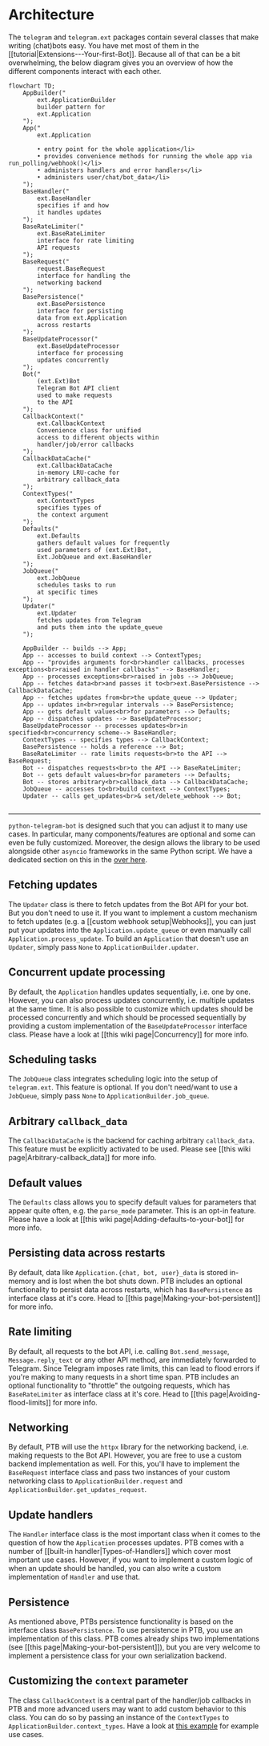 # Architecture

The `telegram` and `telegram.ext` packages contain several classes that make writing (chat)bots easy.
You have met most of them in the [[tutorial|Extensions---Your-first-Bot]].
Because all of that can be a bit overwhelming, the below diagram gives you an overview of how the different components interact with each other.

```mermaid
flowchart TD;
    AppBuilder("
        ext.ApplicationBuilder
        builder pattern for
        ext.Application
    ");
    App("
        ext.Application
        
        • entry point for the whole application</li>
        • provides convenience methods for running the whole app via run_polling/webhook()</li>
        • administers handlers and error handlers</li>
        • administers user/chat/bot_data</li>
    ");
    BaseHandler("
        ext.BaseHandler
        specifies if and how
        it handles updates
    ");
    BaseRateLimiter("
        ext.BaseRateLimiter
        interface for rate limiting
        API requests
    ");
    BaseRequest("
        request.BaseRequest
        interface for handling the
        networking backend
    ");
    BasePersistence("
        ext.BasePersistence
        interface for persisting
        data from ext.Application
        across restarts
    ");
    BaseUpdateProcessor("
        ext.BaseUpdateProcessor
        interface for processing
        updates concurrently
    ");
    Bot("
        (ext.Ext)Bot
        Telegram Bot API client
        used to make requests
        to the API
    ");
    CallbackContext("
        ext.CallbackContext
        Convenience class for unified
        access to different objects within
        handler/job/error callbacks
    ");
    CallbackDataCache("
        ext.CallbackDataCache
        in-memory LRU-cache for
        arbitrary callback_data
    ");
    ContextTypes("
        ext.ContextTypes
        specifies types of
        the context argument
    ");
    Defaults("
        ext.Defaults
        gathers default values for frequently
        used parameters of (ext.Ext)Bot,
        Ext.JobQueue and ext.BaseHandler
    ");
    JobQueue("
        ext.JobQueue
        schedules tasks to run
        at specific times
    ");
    Updater("
        ext.Updater
        fetches updates from Telegram
        and puts them into the update_queue
    ");
    
    AppBuilder -- builds --> App;
    App -- accesses to build context --> ContextTypes;
    App -- "provides arguments for<br>handler callbacks, processes exceptions<br>raised in handler callbacks" --> BaseHandler;
    App -- processes exceptions<br>raised in jobs --> JobQueue;
    App -- fetches data<br>and passes it to<br>ext.BasePersistence --> CallbackDataCache;
    App -- fetches updates from<br>the update_queue --> Updater;
    App -- updates in<br>regular intervals --> BasePersistence;
    App -- gets default values<br>for parameters --> Defaults;
    App -- dispatches updates --> BaseUpdateProcessor;
    BaseUpdateProcessor -- processes updates<br>in specified<br>concurrency scheme--> BaseHandler;
    ContextTypes -- specifies types --> CallbackContext;
    BasePersistence -- holds a reference --> Bot;
    BaseRateLimiter -- rate limits requests<br>to the API --> BaseRequest;
    Bot -- dispatches requests<br>to the API --> BaseRateLimiter;
    Bot -- gets default values<br>for parameters --> Defaults;
    Bot -- stores arbitrary<br>callback_data --> CallbackDataCache;
    JobQueue -- accesses to<br>build context --> ContextTypes;
    Updater -- calls get_updates<br>& set/delete_webhook --> Bot;
    
```

---

`python-telegram-bot` is designed such that you can adjust it to many use cases.
In particular, many components/features are optional and some can even be fully customized.
Moreover, the design allows the library to be used alongside other `asyncio` frameworks in the same Python script. We have a dedicated section on this in the [over here](../wiki/Frequently-requested-design-patterns#running-ptb-alongside-other-asyncio-frameworks).

## Fetching updates

The `Updater` class is there to fetch updates from the Bot API for your bot.
But you don't need to use it.
If you want to implement a custom mechanism to fetch updates (e.g. a [[custom webhook setup|Webhooks]], you can just put your updates into the `Application.update_queue` or even manually call `Application.process_update`.
To build an `Application` that doesn't use an `Updater`, simply pass `None` to `ApplicationBuilder.updater`.

## Concurrent update processing

By default, the `Application` handles updates sequentially, i.e. one by one.
However, you can also process updates concurrently, i.e. multiple updates at the same time.
It is also possible to customize which updates should be processed concurrently and which should be processed sequentially by providing a custom implementation of the `BaseUpdateProcessor` interface class.
Please have a look at [[this wiki page|Concurrency]] for more info.

## Scheduling tasks

The `JobQueue` class integrates scheduling logic into the setup of `telegram.ext`.
This feature is optional.
If you don't need/want to use a `JobQueue`, simply pass `None` to `ApplicationBuilder.job_queue`.

## Arbitrary `callback_data`

The `CallbackDataCache` is the backend for caching arbitrary `callback_data`.
This feature must be explicitly activated to be used.
Please see [[this wiki page|Arbitrary-callback_data]] for more info.

## Default values

The `Defaults` class allows you to specify default values for parameters that appear quite often, e.g. the `parse_mode` parameter.
This is an opt-in feature.
Please have a look at [[this wiki page|Adding-defaults-to-your-bot]] for more info.

## Persisting data across restarts

By default, data like `Application.{chat, bot, user}_data` is stored in-memory and is lost when the bot shuts down.
PTB includes an optional functionality to persist data across restarts, which has `BasePersistence` as interface class at it's core.
Head to [[this page|Making-your-bot-persistent]] for more info.


## Rate limiting

By default, all requests to the bot API, i.e. calling `Bot.send_message`, `Message.reply_text` or any other API method, are immediately forwarded to Telegram.
Since Telegram imposes rate limits, this can lead to flood errors if you're making to many requests in a short time span.
PTB includes an optional functionality to "throttle" the outgoing requests, which has `BaseRateLimiter` as interface class at it's core.
Head to [[this page|Avoiding-flood-limits]] for more info.

## Networking

By default, PTB will use the `httpx` library for the networking backend, i.e. making requests to the Bot API.
However, you are free to use a custom backend implementation as well.
For this, you'll have to implement the `BaseRequest` interface class and pass two instances of your custom networking class to
`ApplicationBuilder.request` and `ApplicationBuilder.get_updates_request`.

## Update handlers

The `Handler` interface class is the most important class when it comes to the question of how the `Application` processes updates.
PTB comes with a number of [[built-in handler|Types-of-Handlers]] which cover most important use cases.
However, if you want to implement a custom logic of when an update should be handled, you can also write a custom implementation of `Handler` and use that.

## Persistence

As mentioned above, PTBs persistence functionality is based on the interface class `BasePersistence`.
To use persistence in PTB, you use an implementation of this class.
PTB comes already ships two implementations (see [[this page|Making-your-bot-persistent]]), but you are very welcome to implement a persistence class for your own serialization backend.

## Customizing the `context` parameter

The class `CallbackContext` is a central part of the handler/job callbacks in PTB and more advanced users may want to add custom behavior to this class.
You can do so by passing an instance of the `ContextTypes` to `ApplicationBuilder.context_types`.
Have a look at [this example](https://docs.python-telegram-bot.org/examples.html#examples-contexttypesbot) for example use cases.